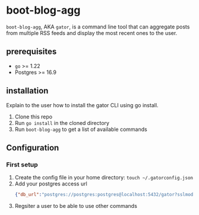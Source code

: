 # boot-blog-agg

`boot-blog-agg`, AKA `gator`, is a command line tool that can aggregate posts from multiple RSS feeds and display the most recent ones to the user.

## prerequisites

- `go` >= 1.22
- Postgres >= 16.9

## installation

Explain to the user how to install the gator CLI using go install.

1. Clone this repo
2. Run `go install` in the cloned directory
3. Run `boot-blog-agg` to get a list of available commands

## Configuration

### First setup

1. Create the config file in your home directory: `touch ~/.gatorconfig.json`
2. Add your postgres access url
   ```json
   {"db_url":"postgres://postgres:postgres@localhost:5432/gator?sslmode=disable"}
   ```
3. Regsiter a user to be able to use other commands
